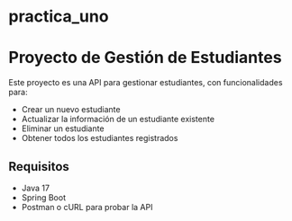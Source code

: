 # practica_uno

# Proyecto de Gestión de Estudiantes

Este proyecto es una API para gestionar estudiantes, con funcionalidades para:

- Crear un nuevo estudiante
- Actualizar la información de un estudiante existente
- Eliminar un estudiante
- Obtener todos los estudiantes registrados

## Requisitos

- Java 17
- Spring Boot
- Postman o cURL para probar la API


